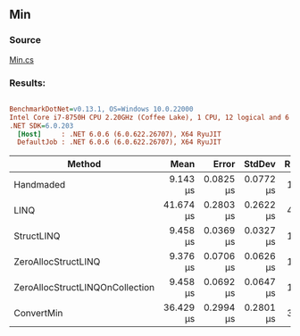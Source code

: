﻿## Min

### Source
[Min.cs](../../src/StructLinq.Benchmark/Min.cs)

### Results:
``` ini

BenchmarkDotNet=v0.13.1, OS=Windows 10.0.22000
Intel Core i7-8750H CPU 2.20GHz (Coffee Lake), 1 CPU, 12 logical and 6 physical cores
.NET SDK=6.0.203
  [Host]     : .NET 6.0.6 (6.0.622.26707), X64 RyuJIT
  DefaultJob : .NET 6.0.6 (6.0.622.26707), X64 RyuJIT


```
|                          Method |      Mean |     Error |    StdDev | Ratio | RatioSD | Allocated |
|-------------------------------- |----------:|----------:|----------:|------:|--------:|----------:|
|                       Handmaded |  9.143 μs | 0.0825 μs | 0.0772 μs |  1.00 |    0.00 |         - |
|                            LINQ | 41.674 μs | 0.2803 μs | 0.2622 μs |  4.56 |    0.05 |      40 B |
|                      StructLINQ |  9.458 μs | 0.0369 μs | 0.0327 μs |  1.03 |    0.01 |      24 B |
|             ZeroAllocStructLINQ |  9.376 μs | 0.0706 μs | 0.0626 μs |  1.03 |    0.01 |         - |
| ZeroAllocStructLINQOnCollection |  9.458 μs | 0.0692 μs | 0.0647 μs |  1.03 |    0.01 |         - |
|                      ConvertMin | 36.429 μs | 0.2994 μs | 0.2801 μs |  3.98 |    0.05 |      64 B |
